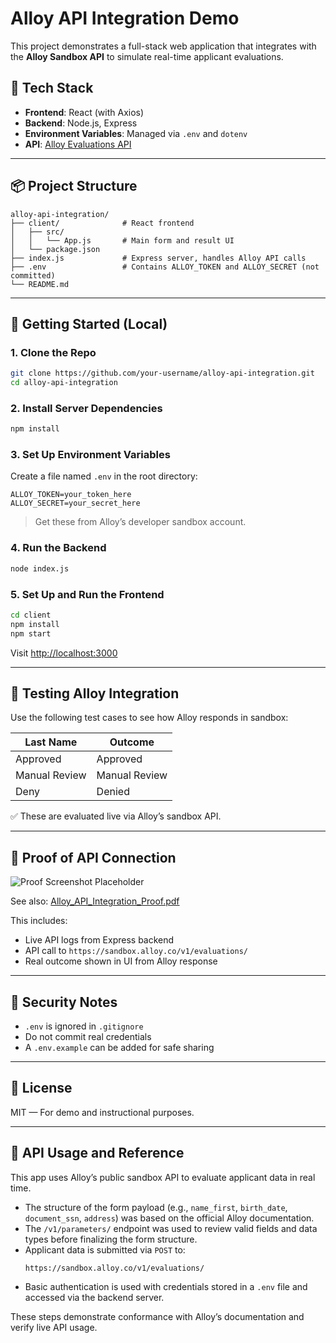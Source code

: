 # Alloy API Integration Demo

This project demonstrates a full-stack web application that integrates with the **Alloy Sandbox API** to simulate real-time applicant evaluations.

## 🔧 Tech Stack

- **Frontend**: React (with Axios)
- **Backend**: Node.js, Express
- **Environment Variables**: Managed via `.env` and `dotenv`
- **API**: [Alloy Evaluations API](https://developer.alloy.com/reference/post_evaluations)

---

## 📦 Project Structure

```
alloy-api-integration/
├── client/              # React frontend
│   ├── src/
│   │   └── App.js       # Main form and result UI
│   └── package.json
├── index.js             # Express server, handles Alloy API calls
├── .env                 # Contains ALLOY_TOKEN and ALLOY_SECRET (not committed)
└── README.md
```

---

## 🚀 Getting Started (Local)

### 1. Clone the Repo
```bash
git clone https://github.com/your-username/alloy-api-integration.git
cd alloy-api-integration
```

### 2. Install Server Dependencies
```bash
npm install
```

### 3. Set Up Environment Variables

Create a file named `.env` in the root directory:

```
ALLOY_TOKEN=your_token_here
ALLOY_SECRET=your_secret_here
```

> Get these from Alloy’s developer sandbox account.

### 4. Run the Backend
```bash
node index.js
```

### 5. Set Up and Run the Frontend
```bash
cd client
npm install
npm start
```

Visit [http://localhost:3000](http://localhost:3000)

---

## 🧪 Testing Alloy Integration

Use the following test cases to see how Alloy responds in sandbox:

| Last Name        | Outcome          |
|------------------|------------------|
| Approved         | Approved         |
| Manual Review    | Manual Review    |
| Deny             | Denied           |

✅ These are evaluated live via Alloy’s sandbox API.

---

## 📸 Proof of API Connection

![Proof Screenshot Placeholder](./screenshots/proof.png)

See also: [Alloy_API_Integration_Proof.pdf](./Alloy_API_Integration_Proof.pdf)

This includes:

- Live API logs from Express backend
- API call to `https://sandbox.alloy.co/v1/evaluations/`
- Real outcome shown in UI from Alloy response

---

## 🔐 Security Notes

- `.env` is ignored in `.gitignore`
- Do not commit real credentials
- A `.env.example` can be added for safe sharing

---

## 📄 License

MIT — For demo and instructional purposes.



---

## 📡 API Usage and Reference

This app uses Alloy’s public sandbox API to evaluate applicant data in real time.

- The structure of the form payload (e.g., `name_first`, `birth_date`, `document_ssn`, `address`) was based on the official Alloy documentation.
- The `/v1/parameters/` endpoint was used to review valid fields and data types before finalizing the form structure.
- Applicant data is submitted via `POST` to:
  ```
  https://sandbox.alloy.co/v1/evaluations/
  ```
- Basic authentication is used with credentials stored in a `.env` file and accessed via the backend server.

These steps demonstrate conformance with Alloy’s documentation and verify live API usage.
